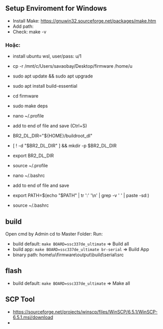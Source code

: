 

## Setup Enviroment for Windows
- Install Make: https://gnuwin32.sourceforge.net/packages/make.htm
- Add path:
- Check: make -v
### Hoặc:
- install ubuntu wsl, user/pass: u/1
- cp -r /mnt/c/Users/savaobay/Desktop/firmware /home/u

- sudo apt update && sudo apt upgrade
- sudo apt install build-essential
- cd firmware
- sudo make deps

- nano ~/.profile
- add to end of file and save (Ctrl+S)

- BR2_DL_DIR="${HOME}/buildroot_dl"
- [ ! -d "$BR2_DL_DIR" ] && mkdir -p $BR2_DL_DIR
- export BR2_DL_DIR

- source ~/.profile

- nano ~/.bashrc
- add to end of file and save
- export PATH=$(echo "$PATH" | tr ':' '\n' | grep -v ' ' | paste -sd:)
- source ~/.bashrc


 
## build
Open cmd by Admin
cd to Master Folder:
Run:

- build default: `make BOARD=ssc337de_ultimate`	=> Build all
- build app: `make BOARD=ssc337de_ultimate br-serial` => Build App
- binary path: home\u\firmware\output\build\serial\src

## flash
- build default: `make BOARD=ssc337de_ultimate`	=> Make all


## SCP Tool
- https://sourceforge.net/projects/winscp/files/WinSCP/6.5.1/WinSCP-6.5.1.msi/download
- 


